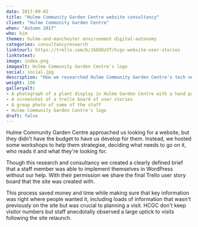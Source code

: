 ```yaml
---
date: 2017-09-02
title: "Hulme Community Garden Centre website consultancy"
client: "Hulme Community Garden Centre"
when: "Autumn 2017"
who: kim
themes: hulme-and-manchester environment digital-autonomy
categories: consultancyresearch
linktourl: https://trello.com/b/JG6XDzVT/hcgc-website-user-stories
linktotext:
image: index.png
imagealt: Hulme Community Garden Centre's logo
social: social.jpg
description: "How we researched Hulme Community Garden Centre's tech needs, and provided them with a package of information and user stories which set them up to develop their perfect website."
weight: 100
galleryalt:
- A photograph of a plant display in Hulme Garden Centre with a hand painted board with the centre's name on it
- A screenshot of a trello board of user stories 
- A group photo of some of the staff
- Hulme Community Garden Centre's logo
draft: false
---
```


Hulme Community Garden Centre approached us looking for a website, but they didn't have the budget to have us develop  for them. Instead, we hosted some workshops to help them strategise, deciding what needs to go on it, who reads it and what they're looking for. 

Though this research and consultancy we created a clearly defined brief that a staff member was able to implement themselves in WordPress without our help. With their permission we share the final Trello user story board that the site was created with.

This process saved money and time while making sure that key information was right where people wanted it, including loads of information that wasn't previously on the site but was crucial to planning a visit. HCGC don't keep visitor numbers but staff anecdotally observed a large uptick to visits following the site relaunch.
